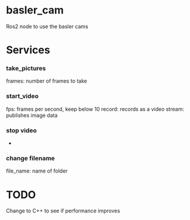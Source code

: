 # basler_cam
Ros2 node to use the basler cams

# Services
### take_pictures
frames: number of frames to take

### start_video
fps: frames per second, keep below 10
record: records as a video
stream: publishes image data

### stop video
-

### change filename
file_name: name of folder

# TODO
Change to C++ to see if performance improves